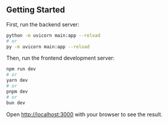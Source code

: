 ## Getting Started

First, run the backend server:

```bash
python -m uvicorn main:app --reload
# or
py -m uvicorn main:app --reload
```

Then, run the frontend development server:

```bash
npm run dev
# or
yarn dev
# or
pnpm dev
# or
bun dev
```

Open [http://localhost:3000](http://localhost:3000) with your browser to see the result.